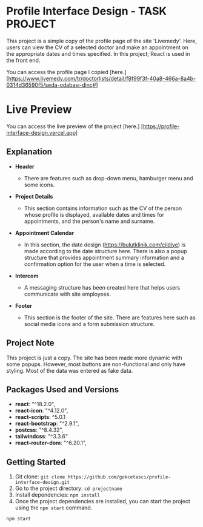 # Profile Interface Design - TASK PROJECT

This project is a simple copy of the profile page of the site 'Livemedy'. Here, users can view the CV of a selected doctor and make an appointment on the appropriate dates and times specified. In this project; React is used in the front end.

You can access the profile page I copied [here.] [https://www.livemedy.com/tr/doctorlists/detail/f8f99f3f-40a8-466a-8a4b-0314d36590f5/seda-odabaşı-dinç#]

# Live Preview

You can access the live preview of the project [here.] [https://profile-interface-design.vercel.app]

## Explanation

- **Header**
    - There are features such as drop-down menu, hamburger menu and some icons.

- **Project Details**
    - This section contains information such as the CV of the person whose profile is displayed, available dates and times for appointments, and the person's name and surname.

- **Appointment Calendar** 
    - In this section, the date design (https://bulutklinik.com/cildiye) is made according to the date structure here. There is also a popup structure that provides appointment summary information and a confirmation option for the user when a time is selected.

- **Intercom**
    - A messaging structure has been created here that helps users communicate with site employees.

- **Footer**
    - This section is the footer of the site. There are features here such as social media icons and a form submission structure.

## Project Note

This project is just a copy. The site has been made more dynamic with some popups. However, most buttons are non-functional and only have styling. Most of the data was entered as fake data.

## Packages Used and Versions

- **react**: "^18.2.0",
- **react-icon**: "^4.12.0",
- **react-scripts**: ^5.0.1
- **react-bootstrap**: "^2.9.1",
- **postcss**: "^8.4.32",
- **tailwindcss**: "^3.3.6"
- **react-router-dom**: "^6.20.1",

## Getting Started

1. Git clone: `git clone https://github.com/gokcetasci/profile-interface-design.git`
2. Go to the project directory: `cd projectname`
3. Install dependencies: `npm install`
4. Once the project dependencies are installed, you can start the project using the `npm start` command.

```bash
npm start
